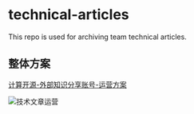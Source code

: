 # technical-articles
This repo is used for archiving team technical articles.

## 整体方案

[<u>计算开源-外部知识分享账号-运营方案</u>](https://github.com/shen-shanshan/cs-self-learning/blob/master/12.Open_Source/01.Notes/%E8%AE%A1%E7%AE%97%E5%BC%80%E6%BA%90%E5%A4%96%E9%83%A8%E8%B4%A6%E5%8F%B7%E8%BF%90%E8%90%A5%E6%96%B9%E6%A1%88.md)

![技术文章运营](./images/技术文章运营)
